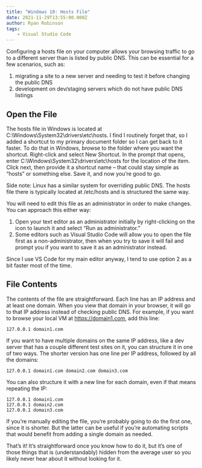 ```yaml
---
title: "Windows 10: Hosts File"
date: 2021-11-29T13:55:00.000Z
author: Ryan Robinson
tags:
    - Visual Studio Code
---
```


Configuring a hosts file on your computer allows your browsing traffic to go to a different server than is listed by public DNS. This can be essential for a few scenarios, such as:

1. migrating a site to a new server and needing to test it before changing the public DNS
2. development on dev/staging servers which do not have public DNS listings

## Open the File

The hosts file in Windows is located at C:\\Windows\\System32\\drivers\\etc\\hosts. I find I routinely forget that, so I added a shortcut to my primary document folder so I can get back to it faster. To do that in Windows, browse to the folder where you want the shortcut. Right-click and select New Shortcut. In the prompt that opens, enter C:\\Windows\\System32\\drivers\\etc\\hosts for the location of the item. Click next, then provide it a shortcut name – that could stay simple as “hosts” or something else. Save it, and now you’re good to go.

Side note: Linux has a similar system for overriding public DNS. The hosts file there is typically located at /etc/hosts and is structured the same way.

You will need to edit this file as an administrator in order to make changes. You can approach this either way:

1. Open your text editor as an administrator initially by right-clicking on the icon to launch it and select “Run as administrator.”
2. Some editors such as Visual Studio Code will allow you to open the file first as a non-administrator, then when you try to save it will fail and prompt you if you want to save it as an administrator instead.

Since I use VS Code for my main editor anyway, I tend to use option 2 as a bit faster most of the time.

## File Contents

The contents of the file are straightforward. Each line has an IP address and at least one domain. When you view that domain in your browser, it will go to that IP address instead of checking public DNS. For example, if you want to browse your local VM at <https://domain1.com>, add this line:

```text
127.0.0.1 domain1.com
```

If you want to have multiple domains on the same IP address, like a dev server that has a couple different test sites on it, you can structure it in one of two ways. The shorter version has one line per IP address, followed by all the domains:

```text
127.0.0.1 domain1.com domain2.com domain3.com
```

You can also structure it with a new line for each domain, even if that means repeating the IP:

```text
127.0.0.1 domain1.com
127.0.0.1 domain2.com
127.0.0.1 domain3.com
```

If you’re manually editing the file, you’re probably going to do the first one, since it is shorter. But the latter can be useful if you’re automating scripts that would benefit from adding a single domain as needed.

That’s it! It’s straightforward once you know how to do it, but it’s one of those things that is (understandably) hidden from the average user so you likely never hear about it without looking for it.
